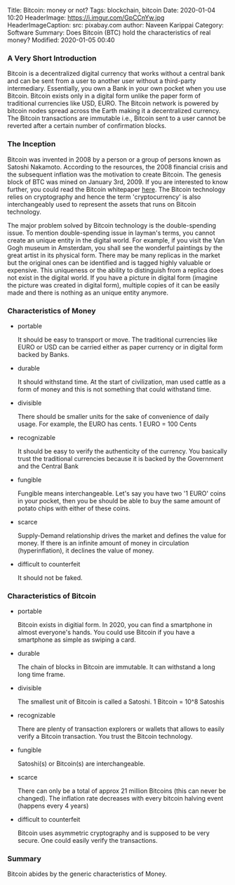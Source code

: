 Title: Bitcoin: money or not?
Tags: blockchain, bitcoin
Date: 2020-01-04 10:20
HeaderImage: https://i.imgur.com/GpCCnYw.jpg
HeaderImageCaption: src: pixabay.com
author: Naveen Karippai
Category: Software
Summary: Does Bitcoin (BTC) hold the characteristics of real money?
Modified: 2020-01-05 00:40

### A Very Short Introduction

Bitcoin is a decentralized digital currency that works without a central bank and can be sent from a user to another user without a third-party intermediary. Essentially, you own a Bank in your own pocket when you use Bitcoin. Bitcoin exists only in a digital form unlike the paper form of traditional currencies like USD, EURO. The Bitcoin network is powered by bitcoin nodes spread across the Earth making it a decentralized currency. The Bitcoin transactions are immutable i.e., Bitcoin sent to a user cannot be reverted after a certain number of confirmation blocks.

### The Inception

Bitcoin was invented in 2008 by a person or a group of persons known as Satoshi Nakamoto. According to the resources, the 2008 financial crisis and the subsequent inflation was the motivation to create Bitcoin. The genesis block of BTC was mined on January 3rd, 2009. If you are interested to know further, you could read the Bitcoin whitepaper [here](https://bitcoin.org/bitcoin.pdf). The Bitcoin technology relies on cryptography and hence the term 'cryptocurrency' is also interchangeably used to represent the assets that runs on Bitcoin technology.

The major problem solved by Bitcoin technology is the double-spending issue. To mention double-spending issue in layman's terms, you cannot create an unique entity in the digital world. For example, if you visit the Van Gogh museum in Amsterdam, you shall see the wonderful paintings by the great artist in its physical form. There may be many replicas in the market but the original ones can be identified and is tagged highly valuable or expensive. This uniqueness or the ability to distinguish from a replica does not exist in the digital world. If you have a picture in digital form (imagine the picture was created in digital form), multiple copies of it can be easily made and there is nothing as an unique entity anymore.

### Characteristics of Money

* portable

    It should be easy to transport or move. The traditional currencies like EURO or USD can be carried either as paper currency or in digital form backed by Banks.


* durable

    It should withstand time. At the start of civilization, man used cattle as a form of money and this is not something that could withstand time. 


* divisible

    There should be smaller units for the sake of convenience of daily usage. For example, the EURO has cents. 1 EURO = 100 Cents


* recognizable

    It should be easy to verify the authenticity of the currency. You basically trust the traditional currencies because it is backed by the Government and the Central Bank 


* fungible

    Fungible means interchangeable. Let's say you have two '1 EURO' coins in your pocket, then you be should be able to buy the same amount of potato chips with either of these coins.


* scarce

    Supply-Demand relationship drives the market and defines the value for money. If there is an infinite amount of money in circulation (hyperinflation), it declines the value of money.


* difficult to counterfeit 

    It should not be faked.



### Characteristics of Bitcoin

* portable

    Bitcoin exists in digitial form. In 2020, you can find a smartphone in almost everyone's hands. You could use Bitcoin if you have a smartphone as simple as swiping a card.


* durable

    The chain of blocks in Bitcoin are immutable. It can withstand a long long time frame.


* divisible

    The smallest unit of Bitcoin is called a Satoshi. 1 Bitcoin = 10^8 Satoshis


* recognizable

    There are plenty of transaction explorers or wallets that allows to easily verify a Bitcoin transaction. You trust the Bitcoin technology.


* fungible

    Satoshi(s) or Bitcoin(s) are interchangeable.


* scarce

    There can only be a total of approx 21 million Bitcoins (this can never be changed). The inflation rate decreases with every bitcoin halving event (happens every 4 years)


* difficult to counterfeit

    Bitcoin uses asymmetric cryptography and is supposed to be very secure. One could easily verify the transactions.



### Summary

Bitcoin abides by the generic characteristics of Money.